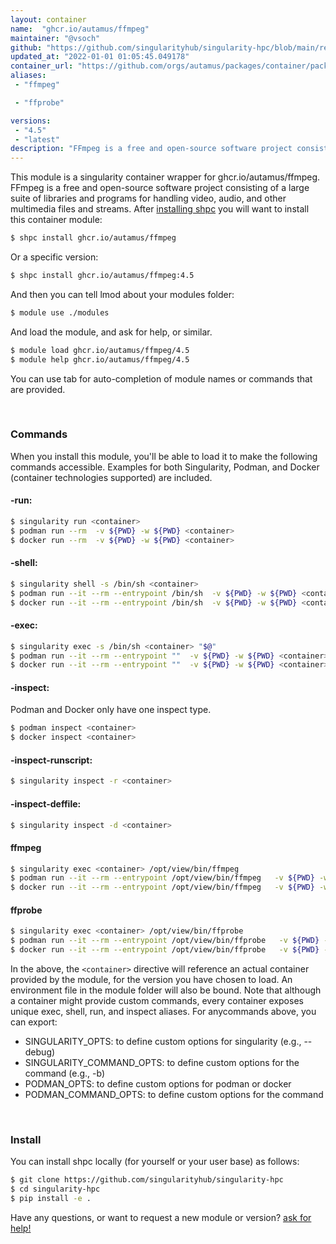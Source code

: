 ```yaml
---
layout: container
name:  "ghcr.io/autamus/ffmpeg"
maintainer: "@vsoch"
github: "https://github.com/singularityhub/singularity-hpc/blob/main/registry/ghcr.io/autamus/ffmpeg/container.yaml"
updated_at: "2022-01-01 01:05:45.049178"
container_url: "https://github.com/orgs/autamus/packages/container/package/ffmpeg"
aliases:
 - "ffmpeg"

 - "ffprobe"

versions:
 - "4.5"
 - "latest"
description: "FFmpeg is a free and open-source software project consisting of a large suite of libraries and programs for handling video, audio, and other multimedia files and streams."
---
```


This module is a singularity container wrapper for ghcr.io/autamus/ffmpeg.
FFmpeg is a free and open-source software project consisting of a large suite of libraries and programs for handling video, audio, and other multimedia files and streams.
After [installing shpc](#install) you will want to install this container module:

```bash
$ shpc install ghcr.io/autamus/ffmpeg
```

Or a specific version:

```bash
$ shpc install ghcr.io/autamus/ffmpeg:4.5
```

And then you can tell lmod about your modules folder:

```bash
$ module use ./modules
```

And load the module, and ask for help, or similar.

```bash
$ module load ghcr.io/autamus/ffmpeg/4.5
$ module help ghcr.io/autamus/ffmpeg/4.5
```

You can use tab for auto-completion of module names or commands that are provided.

<br>

### Commands

When you install this module, you'll be able to load it to make the following commands accessible.
Examples for both Singularity, Podman, and Docker (container technologies supported) are included.

#### -run:

```bash
$ singularity run <container>
$ podman run --rm  -v ${PWD} -w ${PWD} <container>
$ docker run --rm  -v ${PWD} -w ${PWD} <container>
```

#### -shell:

```bash
$ singularity shell -s /bin/sh <container>
$ podman run --it --rm --entrypoint /bin/sh  -v ${PWD} -w ${PWD} <container>
$ docker run --it --rm --entrypoint /bin/sh  -v ${PWD} -w ${PWD} <container>
```

#### -exec:

```bash
$ singularity exec -s /bin/sh <container> "$@"
$ podman run --it --rm --entrypoint ""  -v ${PWD} -w ${PWD} <container> "$@"
$ docker run --it --rm --entrypoint ""  -v ${PWD} -w ${PWD} <container> "$@"
```

#### -inspect:

Podman and Docker only have one inspect type.

```bash
$ podman inspect <container>
$ docker inspect <container>
```

#### -inspect-runscript:

```bash
$ singularity inspect -r <container>
```

#### -inspect-deffile:

```bash
$ singularity inspect -d <container>
```


#### ffmpeg
       
```bash
$ singularity exec <container> /opt/view/bin/ffmpeg
$ podman run --it --rm --entrypoint /opt/view/bin/ffmpeg   -v ${PWD} -w ${PWD} <container> -c " $@"
$ docker run --it --rm --entrypoint /opt/view/bin/ffmpeg   -v ${PWD} -w ${PWD} <container> -c " $@"
```


#### ffprobe
       
```bash
$ singularity exec <container> /opt/view/bin/ffprobe
$ podman run --it --rm --entrypoint /opt/view/bin/ffprobe   -v ${PWD} -w ${PWD} <container> -c " $@"
$ docker run --it --rm --entrypoint /opt/view/bin/ffprobe   -v ${PWD} -w ${PWD} <container> -c " $@"
```



In the above, the `<container>` directive will reference an actual container provided
by the module, for the version you have chosen to load. An environment file in the
module folder will also be bound. Note that although a container
might provide custom commands, every container exposes unique exec, shell, run, and
inspect aliases. For anycommands above, you can export:

 - SINGULARITY_OPTS: to define custom options for singularity (e.g., --debug)
 - SINGULARITY_COMMAND_OPTS: to define custom options for the command (e.g., -b)
 - PODMAN_OPTS: to define custom options for podman or docker
 - PODMAN_COMMAND_OPTS: to define custom options for the command

<br>
  
### Install

You can install shpc locally (for yourself or your user base) as follows:

```bash
$ git clone https://github.com/singularityhub/singularity-hpc
$ cd singularity-hpc
$ pip install -e .
```

Have any questions, or want to request a new module or version? [ask for help!](https://github.com/singularityhub/singularity-hpc/issues)